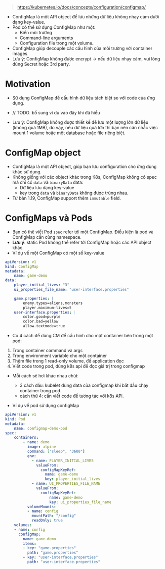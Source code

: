 > https://kubernetes.io/docs/concepts/configuration/configmap/

- ConfigMap là một API object để lưu những dữ liệu không nhạy cảm dưới dạng key-value.
- Pod có thể sử dụng ConfigMap như một:
    - Biến môi trường
    - Command-line arguments
    - Configuration file trong một volume.
- ConfigMap giúp decouple các cấu hình của môi trường với container images.
- Lưu ý: ConfigMap không được encrypt -> nếu dữ liệu nhạy cảm, vui lòng dùng Secret hoặc 3rd party.

# Motivation
- Sử dụng ConfigMap để cấu hình dữ liệu tách biệt so với code của ứng dụng.
- /‌/ TODO: bổ sung ví dụ vào đây khi đã hiểu

- Lưu ý: ConfigMap không được thiết kế để lưu một lượng lớn dữ liệu (không quá 1MB), do vậy, nếu dữ liệu quá lớn thì bạn nên cân nhắc việc mount 1 volume hoặc một database hoặc file riêng biệt.

# ConfigMap object
- ConfigMap là một API object, giúp bạn lưu configuration cho ứng dụng khác sử dụng.
- Không giống với các object khác trong K8s, ConfigMap không có spec mà chỉ có `data` và `binaryData` data:
    - Dữ liệu lưu dạng key-value
    - key trong `data` và `binaryData` không được trùng nhau.
- Từ bản 1.19, ConfigMap support thêm `immutable` field.

# ConfigMaps và Pods
- Bạn có thê viết Pod `spec` refer tới một ConfigMap. Điều kiện là pod và ConfigMap cần cùng namespace.
- **Lưu ý**: static Pod không thể refer tới ConfigMap hoặc các API object khác.
- Ví dụ về một ConfigMap có một số key-value

```yml
apiVersion: v1
kind: ConfigMap
metadata:
    name: game-demo
data:
    player_initial_lives: "3"
    ui_properties_file_name: "user-interface.properties"

    game.properties: |
        enemy.types=aliens,monsters
        player.maximum-lives=5
    user-interface.properties: |
        color.good=purple
        color.bad=yellow
        allow.textmode=true
```
- Có 4 cách để dùng CM để cấu hình cho một container bên trong một pod:
1. Trong container command và args
2. Trong environment variable cho một container
3. Thêm file trong 1 read-only volume, để application đọc
4. Viết code trong pod, dùng k8s api để đọc giá trị trong configmap

- Mỗi cách sẽ hơi khác nhau chút:
    - 3 cách đầu: kubelet dùng data của configmap khi bắt đầu chạy container trong pod.
    - cách thứ 4: cần viết code để tương tác với k8s API.

- Ví dụ về pod sử dụng configMap

```yaml
apiVersion: v1
kind: Pod
metadata:
    name: configmap-demo-pod
spec:
    containers:
        - name: demo
          image: alpine
          command: ["sleep", "3600"]
          env:
            - name: PLAYER_INITIAL_LIVES
              valueFrom:
                configMapKeyRef:
                  name: game-demo
                  key: player_initial_lives
            - name: UI_PROPERTIES_FILE_NAME
              valueFrom:
                configMapKeyRef:
                    name: game-demo
                    key: ui_properties_file_name
          volumeMounts:
          - name: config
            mountPath: "/config"
            readOnly: true
    volumes:
    - name: config
      configMap:
        name: game-demo
        items:
        - key: "game.properties"
          path: "game.properties"
        - key: "user-interface.properties"
          path: "user-interface.properties"
